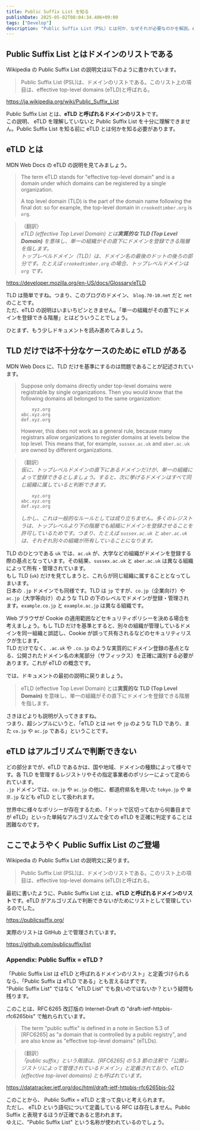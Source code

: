 ```yaml
---
title: Public Suffix List を知る
publishDate: 2025-05-02T08:04:34.406+09:00
tags: ["Develop"]
description: "Public Suffix List（PSL）とは何か、なぜそれが必要なのかを解説。eTLD（effective Top Level Domain）の概念と、なぜドメイン管理にPSLが重要なのかを説明しています。"
---
```


## Public Suffix List とはドメインのリストである

Wikipedia の Public Suffix List の説明文は以下のように書かれています。

> Public Suffix List (PSL)は、ドメインのリストである。このリスト上の項目は、effective top-level domains (eTLD)と呼ばれる。

https://ja.wikipedia.org/wiki/Public_Suffix_List

Public Suffix List とは、**eTLD と呼ばれるドメインのリスト**です。  
この説明、 eTLD を理解していないと Public Suffix List を十分に理解できません。Public Suffix List を知る前に eTLD とは何かを知る必要があります。

## eTLD とは

MDN Web Docs の eTLD の説明を見てみましょう。

> The term eTLD stands for "effective top-level domain" and is a domain under which domains can be registered by a single organization.
>
> A top level domain (TLD) is the part of the domain name following the final dot: so for example, the top-level domain in `crookedtimber.org` is `org`.

> （翻訳）  
> _eTLD (effective Top Level Domain) とは**実質的な TLD (Top Level Domain)** を意味し、単一の組織がその直下にドメインを登録できる階層を指します。_  
> _トップレベルドメイン（TLD）は、ドメイン名の最後のドットの後ろの部分です。たとえば `crookedtimber.org` の場合、トップレベルドメインは `org` です。_

https://developer.mozilla.org/en-US/docs/Glossary/eTLD

TLD は簡単ですね。つまり、このブログのドメイン、 `blog.70-10.net` だと `net` のことです。  
ただ、eTLD の説明はいまいちピンときません。「単一の組織がその直下にドメインを登録できる階層」とはどういうことでしょう。

ひとまず、もう少しドキュメントを読み進めてみましょう。

## TLD だけでは不十分なケースのために eTLD がある

MDN Web Docs に、TLD だけを基準にするのは問題であることが記述されています。

> Suppose only domains directly under top-level domains were registrable by single organizations. Then you would know that the following domains all belonged to the same organization:
>
> ```
>     xyz.org
> abc.xyz.org
> def.xyz.org
> ```
>
> However, this does not work as a general rule, because many registrars allow organizations to register domains at levels below the top level. This means that, for example, `sussex.ac.uk` and `aber.ac.uk` are owned by different organizations.

> （翻訳）  
> _仮に、トップレベルドメインの直下にあるドメインだけが、単一の組織によって登録できるとしましょう。すると、次に挙げるドメインはすべて同じ組織に属していると判断できます。_
>
> ```
>     xyz.org
> abc.xyz.org
> def.xyz.org
> ```
>
> _しかし、これは一般的なルールとしては成り立ちません。多くのレジストラは、トップレベルより下の階層でも組織にドメインを登録させることを許可しているためです。つまり、たとえば `sussex.ac.uk` と `aber.ac.uk` は、それぞれ別々の組織が所有していることになります。_

TLD のひとつである `uk` では、`ac.uk` が、大学などの組織がドメインを登録する際の基点となっています。その結果、`sussex.ac.uk` と `aber.ac.uk` は異なる組織によって所有・管理されています。  
もし TLD (`uk`) だけを見てしまうと、これらが同じ組織に属することとなってしまいます。  
日本の `.jp` ドメインでも同様です。TLD は `jp` ですが、`co.jp`（企業向け）や `ac.jp`（大学等向け）のような TLD の下のレベルでドメインが登録・管理されます。`example.co.jp` と `example.ac.jp` は異なる組織です。

Web ブラウザが Cookie の適用範囲などセキュリティポリシーを決める場合を考えましょう。もし TLD だけを基準とすると、別々の組織が管理しているドメインを同一組織と誤認し、Cookie が誤って共有されるなどのセキュリティリスクが生じます。  
TLD だけでなく、`.ac.uk` や `.co.jp` のような実質的にドメイン登録の基点となる、公開されたドメイン名の末尾部分（サフィックス）を正確に識別する必要があります。これが eTLD の概念です。

では、ドキュメントの最初の説明に戻りましょう。

> eTLD (effective Top Level Domain) とは**実質的な TLD (Top Level Domain)** を意味し、単一の組織がその直下にドメインを登録できる階層を指します。

さきほどよりも説明が入ってきますね。  
つまり、超シンプルにいうと、「eTLD とは `net` や `jp` のような TLD であり、また `co.jp` や `ac.jp` である」ということです。

## eTLD はアルゴリズムで判断できない

どの部分までが、eTLD であるかは、国や地域、ドメインの種類によって様々です。各 TLD を管理するレジストリやその指定事業者のポリシーによって定められています。  
`.jp` ドメインでは、`co.jp` や `ac.jp` の他に、都道府県名を用いた `tokyo.jp` や `東京.jp` なども eTLD として扱われます。

世界中に様々なポリシーが存在するため、「ドットで区切って右から何番目までが eTLD」といった単純なアルゴリズムで全ての eTLD を正確に判定することは困難なのです。

## ここでようやく Public Suffix List のご登場

Wikipedia の Public Suffix List の説明文に戻ります。

> Public Suffix List (PSL)は、ドメインのリストである。このリスト上の項目は、effective top-level domains (eTLD)と呼ばれる。

最初に書いたように、Public Suffix List とは、**eTLD と呼ばれるドメインのリスト**です。eTLD がアルゴリズムで判断できないがためにリストとして管理しているのでした。

https://publicsuffix.org/

実際のリストは GitHub 上で管理されています。

https://github.com/publicsuffix/list

### Appendix: Public Suffix = eTLD ?

「Public Suffix List は eTLD と呼ばれるドメインのリスト」と定義づけられるなら、「Public Suffix は eTLD である」とも言えるはずです。  
"Public Suffix List" ではなく "eTLD List" でも良いのではないか？という疑問も残ります。

このことは、RFC 6265 改訂版の Internet-Draft の "draft-ietf-httpbis-rfc6265bis" で触れられています。

> The term "public suffix" is defined in a note in Section 5.3 of
> [RFC6265] as "a domain that is controlled by a public registry", and
> are also know as "effective top-level domains" (eTLDs).

> （翻訳）  
> _「public suffix」という用語は、[RFC6265] の 5.3 節の注釈で「公開レジストリによって管理されているドメイン」と定義されており、eTLD (effective top-level domains) とも呼ばれています。_

https://datatracker.ietf.org/doc/html/draft-ietf-httpbis-rfc6265bis-02

このことから、 Public Suffix = eTLD と言って良いと考えられます。  
ただし、 eTLD という語句について定義している RFC は存在しません。Public Suffix と表現するほうが正確であると思われます。  
ゆえに、"Public Suffix List" という名称が使われているのでしょう。
